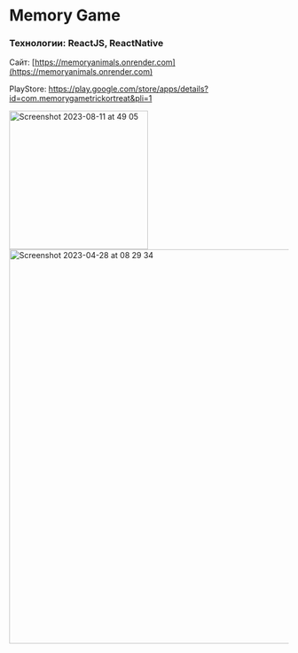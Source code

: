 # Memory Game

### Технологии: ReactJS, ReactNative

Сайт: [https://memoryanimals.onrender.com](https://memoryanimals.onrender.com)

PlayStore: https://play.google.com/store/apps/details?id=com.memorygametrickortreat&pli=1


<img width="250" alt="Screenshot 2023-08-11 at 49 05" src="https://github.com/filpoyma/memoryGame/assets/34694422/aaab734e-8f12-4932-9753-8f46a2deaeee">

<img width="711" alt="Screenshot 2023-04-28 at 08 29 34" src="https://user-images.githubusercontent.com/34694422/235062269-9fc3874c-3c83-4c37-a656-592d28d72467.png">
